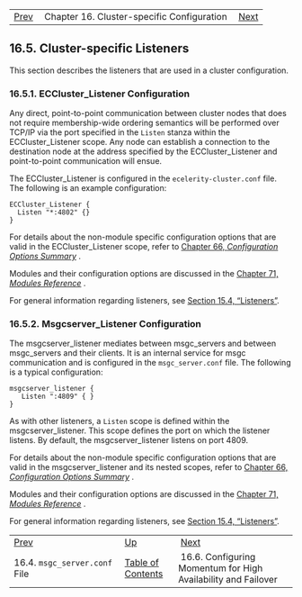 |     |     |     |
| --- | --- | --- |
| [Prev](conf.ref.msgc_server.conf)  | Chapter 16. Cluster-specific Configuration |  [Next](cluster.config.failover) |

## 16.5. Cluster-specific Listeners

This section describes the listeners that are used in a cluster configuration.

### 16.5.1. ECCluster_Listener Configuration

Any direct, point-to-point communication between cluster nodes that does not require membership-wide ordering semantics will be performed over TCP/IP via the port specified in the `Listen` stanza within the ECCluster_Listener scope. Any node can establish a connection to the destination node at the address specified by the ECCluster_Listener and point-to-point communication will ensue.

The ECCluster_Listener is configured in the `ecelerity-cluster.conf` file. The following is an example configuration:

```
ECCluster_Listener {
  Listen "*:4802" {}
}
```

For details about the non-module specific configuration options that are valid in the ECCluster_Listener scope, refer to [Chapter 66, *Configuration Options Summary*](config.options.summary "Chapter 66. Configuration Options Summary") .

Modules and their configuration options are discussed in the [Chapter 71, *Modules Reference*](modules "Chapter 71. Modules Reference") .

For general information regarding listeners, see [Section 15.4, “Listeners”](listeners "15.4. Listeners").

### 16.5.2. Msgcserver_Listener Configuration

The msgcserver_listener mediates between msgc_servers and between msgc_servers and their clients. It is an internal service for msgc communication and is configured in the `msgc_server.conf` file. The following is a typical configuration:

```
msgcserver_listener {
   Listen ":4809" { }
}
```

As with other listeners, a `Listen` scope is defined within the msgcserver_listener. This scope defines the port on which the listener listens. By default, the msgcserver_listener listens on port 4809.

For details about the non-module specific configuration options that are valid in the msgcserver_listener and its nested scopes, refer to [Chapter 66, *Configuration Options Summary*](config.options.summary "Chapter 66. Configuration Options Summary") .

Modules and their configuration options are discussed in the [Chapter 71, *Modules Reference*](modules "Chapter 71. Modules Reference") .

For general information regarding listeners, see [Section 15.4, “Listeners”](listeners "15.4. Listeners").

|     |     |     |
| --- | --- | --- |
| [Prev](conf.ref.msgc_server.conf)  | [Up](cluster) |  [Next](cluster.config.failover) |
| 16.4. `msgc_server.conf` File  | [Table of Contents](index) |  16.6. Configuring Momentum for High Availability and Failover |

